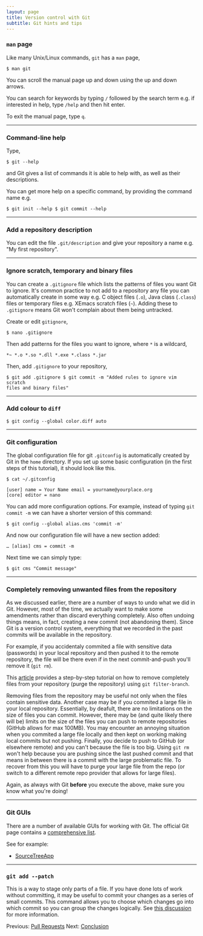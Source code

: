 ```yaml
---
layout: page
title: Version control with Git  
subtitle: Git hints and tips
---
```


### `man` page

Like many Unix/Linux commands, `git` has a `man` page,

```{.bash}
$ man git
```

You can scroll the manual page up and down using the up and down arrows.

You can search for keywords by typing `/` followed by the search term e.g. if
interested in help, type `/help` and then hit enter.

To exit the manual page, type `q`.

---

### Command-line help

Type,

```{.bash}
$ git --help
```

and Git gives a list of commands it is able to help with, as well as their
descriptions. 

You can get more help on a specific command, by providing the command name e.g.

```{.bash}
$ git init --help $ git commit --help
```

---

### Add a repository description

You can edit the file `.git/description` and give your repository a name e.g.
"My first repository".

---

### Ignore scratch, temporary and binary files

You can create a `.gitignore` file which lists the patterns of files you want
Git to ignore. It's common practice to not add to a repository any file you can
automatically create in some way e.g. C object files (`.o`), Java class
(`.class`) files or temporary files e.g. XEmacs scratch files (`~`). Adding
these to `.gitignore` means Git won't complain about them being untracked.

Create or edit `gitignore`,

```{.bash}
$ nano .gitignore
```

Then add patterns for the files you want to ignore, where `*` is a wildcard,

    *~ *.o *.so *.dll *.exe *.class *.jar

Then, add `.gitignore` to your repository,

```{.bash}
$ git add .gitignore $ git commit -m "Added rules to ignore vim scratch
files and binary files"
```

---

### Add colour to `diff`

```{.bash}
$ git config --global color.diff auto
```
    
 ---

### Git configuration

The global configuration file for git `.gitconfig` is automatically created by
Git in the `home` directory. If you set up some basic configuration (in the
first steps of this tutorial), it should look like this.

```{.bash}
$ cat ~/.gitconfig 
```
```{.output}
[user] name = Your Name email = yourname@yourplace.org 
[core] editor = nano
```
     	
You can add more configuration options. For example, instead of typing `git
commit -m` we can have a shorter version of this command:

```{.bash}
$ git config --global alias.cms 'commit -m'
```

And now our configuration file will have a new section added:
	
```
… [alias] cms = commit -m
```

Next time we can simply type:
	
```{.bash}
$ git cms "Commit message"
```
	
---	

### Completely removing unwanted files from the repository    

As we discussed earlier, there are a number of ways to undo what we did in Git.
However, most of the time, we actually want to make some amendments rather than
discard everything completely. Also often undoing things means, in fact,
creating a new commit (not abandoning them). Since Git is a version control
system, everything that we recorded in the past commits will be available in
the repository. 

For example, if you accidentaly commited a file with sensitive data (passwords)
in your local repository and then pushed it to the remote repository, the file
will be there even if in the next commit-and-push you'll remove it (`git rm`).

This [article](https://help.github.com/articles/remove-sensitive-data) provides
a step-by-step tutorial on how to remove completely files from your repository
(purge the repository) using `git filter-branch`.

Removing files from the repository may be useful not only when the files
contain sensitive data. Another case may be if you commited a large file in
your local repository. Essentially, by deafult, there are no limitations on the
size of files you can commit. However, there may be (and quite likely there
will be) limits on the size of the files you can push to remote repositories
(GitHub allows for max 100MB). You may encounter an annoying situation when you
commited a large file locally and then kept on working making local commits but
not pushing. Finally, you decide to push to GitHub (or elsewhere remote) and
you can't because the file is too big. Using `git rm` won't help because you
are pushing since the last pushed commit and that means in between there is
a commit with the large problematic file. To recover from this you will have to
purge your large file from the repo (or switch to a different remote repo
provider that allows for large files).

Again, as always with Git **before** you execute the above, make sure you know
what you're doing!

---

### Git GUIs

There are a number of available GUIs for working with Git. The official Git
page contains a [comprehensive list](http://git-scm.com/downloads/guis).

See for example: 

* [SourceTreeApp](http://www.sourcetreeapp.com/)

---

### `git add --patch`
This is a way to stage only parts of a file. If you have done lots of work
without committing, it may be useful to commit your changes as a series of
small commits. This command allows you to choose which changes go into which
commit so you can group the changes logically. See [this discussion](
http://nuclearsquid.com/writings/git-add/) for more information.

Previous: [Pull Requests](10-pull-requests.html) Next:
[Conclusion](12-conclusion.html)
